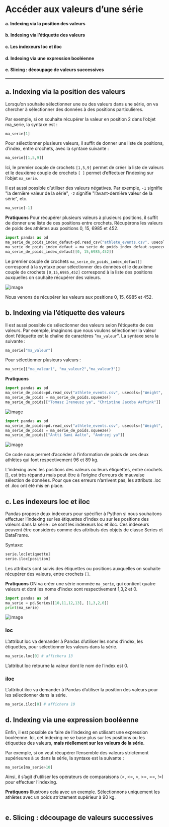 # Accéder aux valeurs d’une série

#### a. Indexing via la position des valeurs

#### b. Indexing via l’étiquette des valeurs

#### c. Les indexeurs loc et iloc

#### d. Indexing via une expression booléenne

#### e. Slicing : découpage de valeurs successives

--------------------------------------------------------------------------------------------------------------------------------------------------------------------------------------------------

## a. Indexing via la position des valeurs

Lorsqu’on souhaite sélectionner une ou des valeurs dans une série, on va chercher à sélectionner des données à des positions particulières.

Par exemple, si on souhaite récupérer la valeur en position 2 dans l’objet ma_serie, la syntaxe est :
```python
ma_serie[1]
```

Pour sélectionner plusieurs valeurs, il suffit de donner une liste de positions, d’index, entre crochets, avec la syntaxe suivante :
```python
ma_serie[[1,5,9]]
```

Ici, le premier couple de crochets ```[1,5,9]``` permet de créer la liste de valeurs et le deuxième couple de crochets ```[ ]``` permet d’effectuer l’indexing sur l’objet ```ma_serie```.

Il est aussi possible d’utiliser des valeurs négatives. Par exemple, ```-1``` signifie "la dernière valeur de la série", ```-2``` signifie "l’avant-dernière valeur de la série", etc.
```python
ma_serie[-1] 
```

__Pratiquons__
Pour récupérer plusieurs valeurs à plusieurs positions, il suffit de donner une liste de ces positions entre crochets. Récupérons les valeurs de poids des athlètes aux positions 0, 15, 6985 et 452.

```python
import pandas as pd
ma_serie_de_poids_index_defaut=pd.read_csv("athlete_events.csv", usecols=[5])
ma_serie_de_poids_index_defaut = ma_serie_de_poids_index_defaut.squeeze()
ma_serie_de_poids_index_defaut[[0, 15,6985,452]]
```

Le premier couple de crochets ```ma_serie_de_poids_index_defaut[]``` correspond à la syntaxe pour sélectionner des données et le deuxième couple de crochets ```[0,15,6985,452]``` correspond à la liste des positions auxquelles on souhaite récupérer des valeurs.

![image](https://github.com/user-attachments/assets/4f12d83d-b368-4393-9599-bccf3c27cbca)

Nous venons de récupérer les valeurs aux positions 0, 15, 6985 et 452.

## b. Indexing via l’étiquette des valeurs
Il est aussi possible de sélectionner des valeurs selon l’étiquette de ces valeurs. Par exemple, imaginons que nous voulons sélectionner la valeur dont l’étiquette est la chaîne de caractères "```ma_valeur```". La syntaxe sera la suivante :

```python
ma_serie["ma_valeur"]
```

Pour sélectionner plusieurs valeurs :

```python
ma_serie[["ma_valeur1", "ma_valeur2","ma_valeur3"]] 
```

__Pratiquons__

<!--
Pour l’exemple de cette sous-section, nous allons repartir sur la série que nous avons créée précédemment et sur laquelle nous avons redéfini les index avec les noms des athlètes : ma_serie_de_poids.
-->

```python
import pandas as pd
ma_serie_de_poids=pd.read_csv("athlete_events.csv", usecols=["Weight", "Name"], index_col=["Name"])
ma_serie_de_poids = ma_serie_de_poids.squeeze()
ma_serie_de_poids[["Tomasz Ireneusz ya", "Christine Jacoba Aaftink"]]
```

![image](https://github.com/user-attachments/assets/436c13bb-f4f7-4ae6-9a0c-5c449fd580b9)

```python
import pandas as pd
ma_serie_de_poids=pd.read_csv("athlete_events.csv", usecols=["Weight", "Name"], index_col=["Name"])
ma_serie_de_poids = ma_serie_de_poids.squeeze()
ma_serie_de_poids[["Antti Sami Aalto", "Andrzej ya"]]
```

![image](https://github.com/user-attachments/assets/4a5a4a9d-3913-497c-af36-f77cf6ca7582)

Ce code nous permet d’accéder à l’information de poids de ces deux athlètes qui font respectivement 96 et 89 kg.

L’indexing avec les positions des valeurs ou leurs étiquettes, entre crochets [], est très répandu mais peut être à l’origine d’erreurs de mauvaise sélection de données. Pour que ces erreurs n’arrivent pas, les attributs .loc et .iloc ont été mis en place.

## c. Les indexeurs loc et iloc
Pandas propose deux indexeurs pour spécifier à Python si nous souhaitons effectuer l’indexing sur les étiquettes d’index ou sur les positions des valeurs dans la série : ce sont les indexeurs loc et iloc. Ces indexeurs peuvent être considérés comme des attributs des objets de classe Series et DataFrame.

Syntaxe:
```python
serie.loc[etiquette] 
serie.iloc[position]
```

Les attributs sont suivis des étiquettes ou positions auxquelles on souhaite récupérer des valeurs, entre crochets ```[]```.

__Pratiquons__
ON va créer une série nommée ```ma_serie```, qui contient quatre valeurs et dont les noms d'index sont respectivement 1,3,2 et 0.
```python
import pandas as pd
ma_serie = pd.Series([10,11,12,13], [1,3,2,0])
print(ma_serie)
```
![image](https://github.com/user-attachments/assets/d5687999-7951-4706-a97f-05d222ddc0be)

### loc

L’attribut loc va demander à Pandas d’utiliser les noms d’index, les étiquettes, pour sélectionner les valeurs dans la série.

```python
ma_serie.loc[0] # affichera 13
```

L’attribut loc retourne la valeur dont le nom de l’index est 0.

### iloc

L’attribut iloc va demander à Pandas d’utiliser la position des valeurs pour les sélectionner dans la série.

```python
ma_serie.iloc[0] # affichera 10
```

## d. Indexing via une expression booléenne
Enfin, il est possible de faire de l’indexing en utilisant une expression booléenne. Ici, cet indexing ne se base plus sur les positions ou les étiquettes des valeurs, __mais réellement sur les valeurs de la série__. 

Par exemple, si on veut récupérer l’ensemble des valeurs strictement supérieures à ```10``` dans la série, la syntaxe est la suivante :

```python
ma_serie[ma_serie>10]
```

Ainsi, il s’agit d’utiliser les opérateurs de comparaisons (<, <=, >, >=, ==, !=) pour effectuer l’indexing.

__Pratiquons__
Illustrons cela avec un exemple. Sélectionnons uniquement les athlètes avec un poids strictement supérieur à 90 kg.
```python

```


## e. Slicing : découpage de valeurs successives

